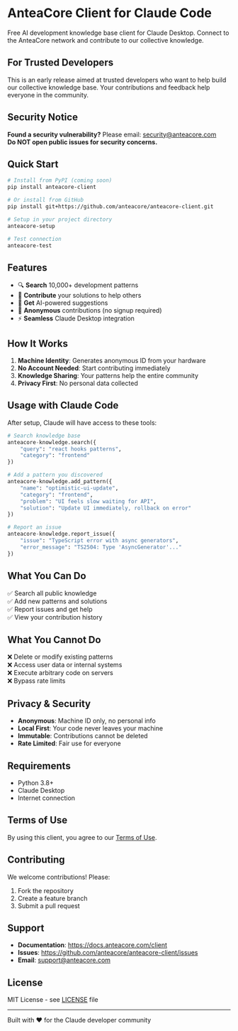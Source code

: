 # AnteaCore Client for Claude Code

Free AI development knowledge base client for Claude Desktop. Connect to the AnteaCore network and contribute to our collective knowledge.

## For Trusted Developers

This is an early release aimed at trusted developers who want to help build our collective knowledge base. Your contributions and feedback help everyone in the community.

## Security Notice

**Found a security vulnerability?** Please email: security@anteacore.com  
**Do NOT open public issues for security concerns.**

## Quick Start

```bash
# Install from PyPI (coming soon)
pip install anteacore-client

# Or install from GitHub
pip install git+https://github.com/anteacore/anteacore-client.git

# Setup in your project directory
anteacore-setup

# Test connection
anteacore-test
```

## Features

- 🔍 **Search** 10,000+ development patterns
- 🤝 **Contribute** your solutions to help others
- 🤖 **Get** AI-powered suggestions
- 🔐 **Anonymous** contributions (no signup required)
- ⚡ **Seamless** Claude Desktop integration

## How It Works

1. **Machine Identity**: Generates anonymous ID from your hardware
2. **No Account Needed**: Start contributing immediately
3. **Knowledge Sharing**: Your patterns help the entire community
4. **Privacy First**: No personal data collected

## Usage with Claude Code

After setup, Claude will have access to these tools:

```python
# Search knowledge base
anteacore-knowledge.search({
    "query": "react hooks patterns",
    "category": "frontend"
})

# Add a pattern you discovered
anteacore-knowledge.add_pattern({
    "name": "optimistic-ui-update",
    "category": "frontend",
    "problem": "UI feels slow waiting for API",
    "solution": "Update UI immediately, rollback on error"
})

# Report an issue
anteacore-knowledge.report_issue({
    "issue": "TypeScript error with async generators",
    "error_message": "TS2504: Type 'AsyncGenerator'..."
})
```

## What You Can Do

✅ Search all public knowledge  
✅ Add new patterns and solutions  
✅ Report issues and get help  
✅ View your contribution history  

## What You Cannot Do

❌ Delete or modify existing patterns  
❌ Access user data or internal systems  
❌ Execute arbitrary code on servers  
❌ Bypass rate limits  

## Privacy & Security

- **Anonymous**: Machine ID only, no personal info
- **Local First**: Your code never leaves your machine
- **Immutable**: Contributions cannot be deleted
- **Rate Limited**: Fair use for everyone

## Requirements

- Python 3.8+
- Claude Desktop
- Internet connection

## Terms of Use

By using this client, you agree to our [Terms of Use](TERMS.md).

## Contributing

We welcome contributions! Please:
1. Fork the repository
2. Create a feature branch
3. Submit a pull request

## Support

- **Documentation**: https://docs.anteacore.com/client
- **Issues**: https://github.com/anteacore/anteacore-client/issues
- **Email**: support@anteacore.com

## License

MIT License - see [LICENSE](LICENSE) file

---

Built with ❤️ for the Claude developer community